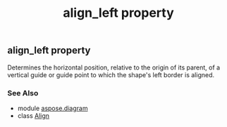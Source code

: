 ﻿---
title: align_left property
second_title: Aspose.Diagram for Python via .NET API References
description: 
type: docs
weight: 60
url: /python-net/aspose.diagram/align/align_left/
is_root: false
---

## align_left property


Determines the horizontal position, relative to the origin of its parent, of a vertical guide or guide point to which the shape's left border is aligned.

### See Also
* module [aspose.diagram](../../)
* class [Align](/diagram/python-net/aspose.diagram/align)
